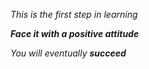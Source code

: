 _*This is the first step in learning*_

_**Face it with a positive attitude**_

_You will eventually **succeed**_
